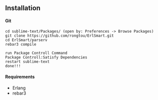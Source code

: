 
Installation
-----------

#### Git

    cd sublime-text/Packages/ (open by: Preferences -> Browse Packages)
    git clone https://github.com/rongtou/ErlSmart.git
    cd ErlSmart/parserv
    rebar3 compile
    
    run Package Controll Command
    Package Controll:Satisfy Dependencies
    restart sublime-text
    done!!!
    
#### Requirements

- Erlang
- rebar3
